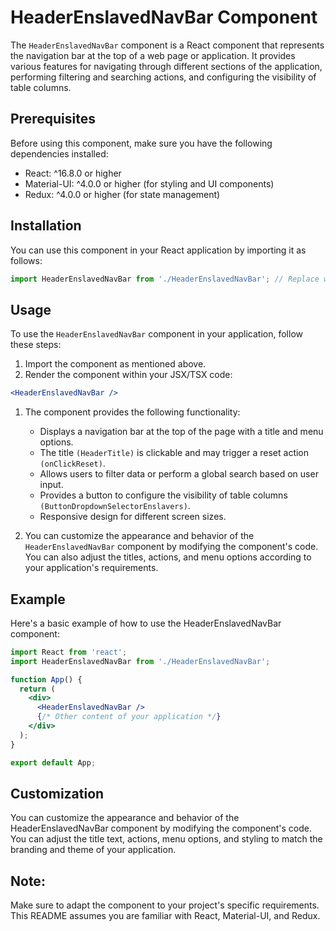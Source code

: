 # HeaderEnslavedNavBar Component
The `HeaderEnslavedNavBar` component is a React component that represents the navigation bar at the top of a web page or application. It provides various features for navigating through different sections of the application, performing filtering and searching actions, and configuring the visibility of table columns.

## Prerequisites
Before using this component, make sure you have the following dependencies installed:

- React: ^16.8.0 or higher
- Material-UI: ^4.0.0 or higher (for styling and UI components)
- Redux: ^4.0.0 or higher (for state management)

## Installation
You can use this component in your React application by importing it as follows:

```jsx
import HeaderEnslavedNavBar from './HeaderEnslavedNavBar'; // Replace with the actual path to the component file

```

## Usage
To use the `HeaderEnslavedNavBar` component in your application, follow these steps:

1) Import the component as mentioned above.
2) Render the component within your JSX/TSX code:

```jsx
<HeaderEnslavedNavBar />
```

1) The component provides the following functionality:
    - Displays a navigation bar at the top of the page with a title and menu options.
    - The title `(HeaderTitle)` is clickable and may trigger a reset action `(onClickReset)`.
    - Allows users to filter data or perform a global search based on user input.
    - Provides a button to configure the visibility of table columns `(ButtonDropdownSelectorEnslavers)`.
    - Responsive design for different screen sizes.

2) You can customize the appearance and behavior of the `HeaderEnslavedNavBar` component by modifying the component's code. You can also adjust the titles, actions, and menu options according to your application's requirements.

## Example
Here's a basic example of how to use the HeaderEnslavedNavBar component:

```jsx
import React from 'react';
import HeaderEnslavedNavBar from './HeaderEnslavedNavBar';

function App() {
  return (
    <div>
      <HeaderEnslavedNavBar />
      {/* Other content of your application */}
    </div>
  );
}

export default App;
```

## Customization
You can customize the appearance and behavior of the HeaderEnslavedNavBar component by modifying the component's code. You can adjust the title text, actions, menu options, and styling to match the branding and theme of your application.


## Note: 
Make sure to adapt the component to your project's specific requirements. This README assumes you are familiar with React, Material-UI, and Redux.